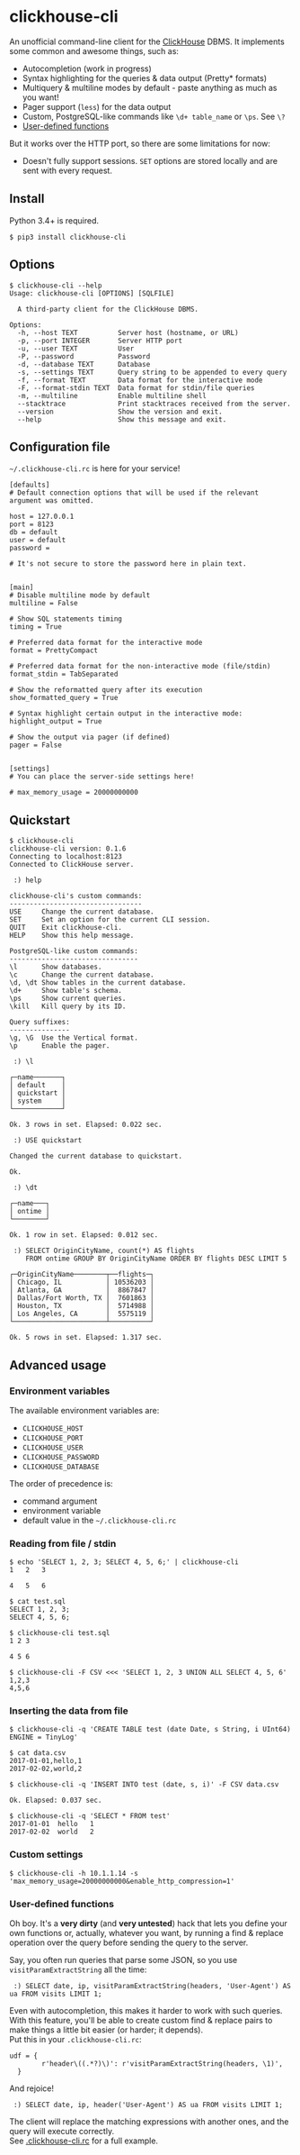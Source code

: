 # clickhouse-cli

An unofficial command-line client for the [ClickHouse](https://clickhouse.yandex/) DBMS.
It implements some common and awesome things, such as:

  - Autocompletion (work in progress)
  - Syntax highlighting for the queries & data output (Pretty* formats)
  - Multiquery & multiline modes by default - paste anything as much as you want!
  - Pager support (`less`) for the data output
  - Custom, PostgreSQL-like commands like `\d+ table_name` or `\ps`. See `\?`
  - [User-defined functions](#user-defined-functions)

But it works over the HTTP port, so there are some limitations for now:

  - Doesn't fully support sessions. `SET` options are stored locally and are sent with every request.

## Install

Python 3.4+ is required.

    $ pip3 install clickhouse-cli


## Options

    $ clickhouse-cli --help
    Usage: clickhouse-cli [OPTIONS] [SQLFILE]

      A third-party client for the ClickHouse DBMS.

    Options:
      -h, --host TEXT          Server host (hostname, or URL)
      -p, --port INTEGER       Server HTTP port
      -u, --user TEXT          User
      -P, --password           Password
      -d, --database TEXT      Database
      -s, --settings TEXT      Query string to be appended to every query
      -f, --format TEXT        Data format for the interactive mode
      -F, --format-stdin TEXT  Data format for stdin/file queries
      -m, --multiline          Enable multiline shell
      --stacktrace             Print stacktraces received from the server.
      --version                Show the version and exit.
      --help                   Show this message and exit.


## Configuration file

`~/.clickhouse-cli.rc` is here for your service!

    [defaults]
    # Default connection options that will be used if the relevant argument was omitted.

    host = 127.0.0.1
    port = 8123
    db = default
    user = default
    password =

    # It's not secure to store the password here in plain text.


    [main]
    # Disable multiline mode by default
    multiline = False

    # Show SQL statements timing
    timing = True

    # Preferred data format for the interactive mode
    format = PrettyCompact

    # Preferred data format for the non-interactive mode (file/stdin)
    format_stdin = TabSeparated

    # Show the reformatted query after its execution
    show_formatted_query = True

    # Syntax highlight certain output in the interactive mode:
    highlight_output = True

    # Show the output via pager (if defined)
    pager = False


    [settings]
    # You can place the server-side settings here!

    # max_memory_usage = 20000000000


## Quickstart

    $ clickhouse-cli
    clickhouse-cli version: 0.1.6
    Connecting to localhost:8123
    Connected to ClickHouse server.

     :) help

    clickhouse-cli's custom commands:
    ---------------------------------
    USE     Change the current database.
    SET     Set an option for the current CLI session.
    QUIT    Exit clickhouse-cli.
    HELP    Show this help message.

    PostgreSQL-like custom commands:
    --------------------------------
    \l      Show databases.
    \c      Change the current database.
    \d, \dt Show tables in the current database.
    \d+     Show table's schema.
    \ps     Show current queries.
    \kill   Kill query by its ID.

    Query suffixes:
    ---------------
    \g, \G  Use the Vertical format.
    \p      Enable the pager.

     :) \l

    ┌─name───────┐
    │ default    │
    │ quickstart │
    │ system     │
    └────────────┘

    Ok. 3 rows in set. Elapsed: 0.022 sec.

     :) USE quickstart

    Changed the current database to quickstart.

    Ok.

     :) \dt

    ┌─name───┐
    │ ontime │
    └────────┘

    Ok. 1 row in set. Elapsed: 0.012 sec.

     :) SELECT OriginCityName, count(*) AS flights
        FROM ontime GROUP BY OriginCityName ORDER BY flights DESC LIMIT 5

    ┌─OriginCityName────────┬──flights─┐
    │ Chicago, IL           │ 10536203 │
    │ Atlanta, GA           │  8867847 │
    │ Dallas/Fort Worth, TX │  7601863 │
    │ Houston, TX           │  5714988 │
    │ Los Angeles, CA       │  5575119 │
    └───────────────────────┴──────────┘

    Ok. 5 rows in set. Elapsed: 1.317 sec.


## Advanced usage

### Environment variables

The available environment variables are:

 - `CLICKHOUSE_HOST`
 - `CLICKHOUSE_PORT`
 - `CLICKHOUSE_USER`
 - `CLICKHOUSE_PASSWORD`
 - `CLICKHOUSE_DATABASE`

The order of precedence is:

 - command argument
 - environment variable
 - default value in the `~/.clickhouse-cli.rc`

### Reading from file / stdin

    $ echo 'SELECT 1, 2, 3; SELECT 4, 5, 6;' | clickhouse-cli
    1	2	3

    4	5	6

    $ cat test.sql
    SELECT 1, 2, 3;
    SELECT 4, 5, 6;

    $ clickhouse-cli test.sql
    1 2 3

    4 5 6

    $ clickhouse-cli -F CSV <<< 'SELECT 1, 2, 3 UNION ALL SELECT 4, 5, 6'
    1,2,3
    4,5,6

### Inserting the data from file

    $ clickhouse-cli -q 'CREATE TABLE test (date Date, s String, i UInt64) ENGINE = TinyLog'

    $ cat data.csv
    2017-01-01,hello,1
    2017-02-02,world,2

    $ clickhouse-cli -q 'INSERT INTO test (date, s, i)' -F CSV data.csv

    Ok. Elapsed: 0.037 sec.

    $ clickhouse-cli -q 'SELECT * FROM test'
    2017-01-01	hello	1
    2017-02-02	world	2

### Custom settings

    $ clickhouse-cli -h 10.1.1.14 -s 'max_memory_usage=20000000000&enable_http_compression=1'

### User-defined functions

Oh boy. It's a **very dirty** (and **very untested**) hack that lets you define your own functions or, actually, whatever you want,
by running a find & replace operation over the query before sending the query to the server.

Say, you often run queries that parse some JSON, so you use `visitParamExtractString` all the time:

     :) SELECT date, ip, visitParamExtractString(headers, 'User-Agent') AS ua FROM visits LIMIT 1;

Even with autocompletion, this makes it harder to work with such queries.  
With this feature, you'll be able to create custom find & replace pairs to make things a little bit easier (or harder; it depends).  
Put this in your `.clickhouse-cli.rc`:

    udf = {
            r'header\((.*?)\)': r'visitParamExtractString(headers, \1)',
      }

And rejoice!

     :) SELECT date, ip, header('User-Agent') AS ua FROM visits LIMIT 1;

The client will replace the matching expressions with another ones, and the query will execute correctly.  
See [.clickhouse-cli.rc](https://github.com/hatarist/clickhouse-cli/blob/master/clickhouse_cli/clickhouse-cli.rc.sample) for a full example.
